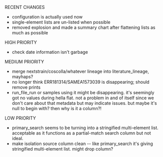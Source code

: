 RECENT CHANGES
* configuration is actually used now
* single-element lists are un-listed when possible
* removed explosion and made a summary chart after flattening lists as much as possible

HIGH PRIORITY
* check date information isn't garbage


MEDIUM PRIORITY
* merge nextstrain/coscolla/whatever lineage into literature_lineage, mayhaps?
* no longer think ERR181314/SAMEA1573039 is disappearing; should remove prints
* run_file_run or samples using it might be disappearing. it's seemingly got no values during hella flat. not a problem in and of itself since we don't care about that metadata but may indicate issues. but maybe it's null to begin with? then why is it a column?!



LOW PRIORITY
* primary_search seems to be turning into a stringified multi-element list. acceptable as it functions as a partial-match search column but not ideal.
* make isolation source column clean -- like primary_search it's giving stringified multi-element list. might drop column?